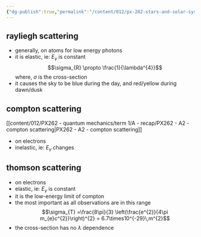 ```yaml
---
{"dg-publish":true,"permalink":"/content/012/px-282-stars-and-solar-system/term-1-stars/c-stellar-atmosphere/c9-sources-of-opacity/px-282-c9e-scattering/","noteIcon":"1","created":"2025-08-27T13:14:15.715+01:00","updated":"2024-12-22T15:03:01.000+00:00"}
---
```


## rayliegh scattering
- generally, on atoms for low energy photons 
- it is elastic, ie: $E_{\gamma}$ is constant
$$\sigma_{R} \propto \frac{1}{\lambda^{4}}$$
	where, $\sigma$ is the cross-section
- it causes the sky to be blue during the day, and red/yellow during dawn/dusk
## compton scattering
[[content/012/PX262 - quantum mechanics/term 1/A - recap/PX262 - A2 - compton scattering\|PX262 - A2 - compton scattering]]
- on electrons
- inelastic, ie: $E_\gamma$ changes
## thomson scattering
- on electrons
- elastic, ie: $E_\gamma$ is constant
- it is the low-energy limit of compton
- the most important as all observations are in this range
$$\sigma_{T} =\frac{8\pi}{3} \left(\frac{e^{2}}{4\pi m_{e}c^{2}}\right)^{2} = 6.7\times10^{-29}\,m^{2}$$
- the cross-section has no $\lambda$ dependence
